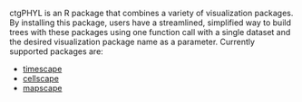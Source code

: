 ctgPHYL is an R package that combines a variety of visualization packages. By 
installing this package, users have a streamlined, simplified way to build 
trees with these packages using one function call with a single dataset and 
the desired visualization package name as a parameter. 
Currently supported packages are:

- [timescape](http://bioconductor.org/packages/release/bioc/html/timescape.html)
- [cellscape](http://bioconductor.org/packages/release/bioc/html/cellscape.html)
- [mapscape](http://bioconductor.org/packages/release/bioc/html/mapscape.html)
